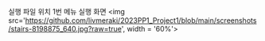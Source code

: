 
실행 파일 위치
1번 메뉴 실행 화면
<img src='https://github.com/livmeraki/2023PP1_Project1/blob/main/screenshots/stairs-8198875_640.jpg?raw=true', width = '60%'>
